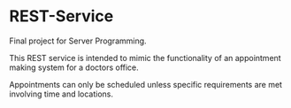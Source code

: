# REST-Service
Final project for Server Programming.

This REST service is intended to mimic the functionality of an appointment making system for a doctors office.

Appointments can only be scheduled unless specific requirements are met involving time and locations.
